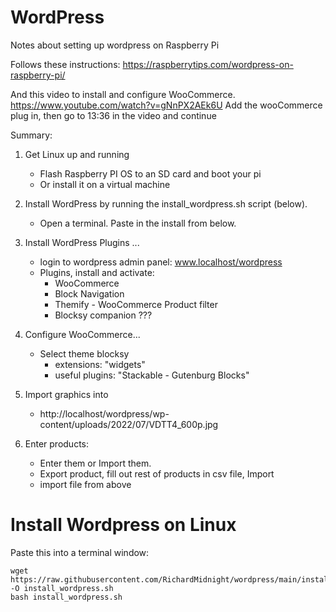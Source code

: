 # WordPress

Notes about setting up wordpress on Raspberry Pi

Follows these instructions:  https://raspberrytips.com/wordpress-on-raspberry-pi/

And this video to install and configure WooCommerce.  https://www.youtube.com/watch?v=gNnPX2AEk6U
Add the wooCommerce plug in, then go to 13:36 in the video and continue

Summary:
1) Get Linux up and running
    - Flash Raspberry PI OS to an SD card and boot your pi
    - Or install it on a virtual machine
    
2) Install WordPress by running the install_wordpress.sh script (below).
    - Open a terminal.  Paste in the install from below.

3) Install WordPress Plugins ...
    - login to wordpress admin panel: www.localhost/wordpress
    - Plugins, install and activate:
        - WooCommerce  
        - Block Navigation
        - Themify - WooCommerce Product filter
        - Blocksy companion ???

4) Configure WooCommerce...
    - Select theme blocksy
        - extensions: "widgets"
        - useful plugins: "Stackable - Gutenburg Blocks"


5) Import graphics into
    - http://localhost/wordpress/wp-content/uploads/2022/07/VDTT4_600p.jpg


6) Enter products:
    - Enter them or Import them.
    - Export product, fill out rest of products in csv file, Import
    - import file from above
    
    


# Install Wordpress on Linux

Paste this into a terminal window:

    
    wget https://raw.githubusercontent.com/RichardMidnight/wordpress/main/install_wordpress.sh -O install_wordpress.sh
    bash install_wordpress.sh
 
